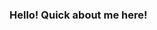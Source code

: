 ### Hello! Quick about me here!

<!--
**davidmht94/davidmht94** is a ✨ _special_ ✨ repository because its `README.md` (this file) appears on your GitHub profile.

Here are some ideas to get you started:

Hello! My name is David! I am 27, a Marine Corps. veteran. I was a mechanic in the military and worked as a technician for 3 years, 
but decided to go back to school and how to code. Coding is completely new to me, but I'm having fun learning and want to continue learning. 
-->
